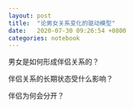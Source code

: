 ```yaml
---
layout: post
title:  "论男女关系变化的驱动模型"
date:   2020-07-30 09:26:54 +0800
categories: notebook
---
```


男女是如何形成伴侣关系的？

伴侣关系的长期状态受什么影响？

伴侣为何会分开？



